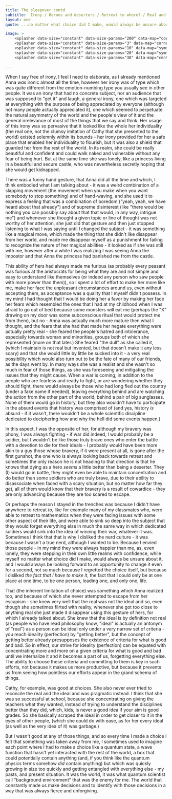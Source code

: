 ```yaml
---
title: The sleepover contd
subtitle:  Irony / Heroes and deserters / Retreat to where? / Real and ideal / Choices
layout: one
quote: ...no matter what choice did I make, would always be unsure about it, and I would always be looking forward to an opportunity to change it even for a second, not so much because I regretted the choice itself, but because I disliked *the fact that I have to make it*, the fact that I could only be at one place at one time, to be one person, leading one and only one life.

image: >
    <splasher data-size="constant" data-size-params="200" data-map="cornerProximity" data-params="0.1"></splasher>
    <splasher data-size="constant" data-size-params="3" data-map="cornerProximity" data-params="0.1"></splasher>
    <splasher data-size="constant" data-size-params="10" data-map="symmetry" data-params="5000"></splasher>
    <splasher data-size="constant" data-size-params="20" data-map="symmetry" data-params="7000"></splasher>
    <splasher data-size="constant" data-size-params="30" data-map="centerProximity" data-params="10"></splasher>

---
```


When I say free of irony, I feel I need to elaborate, as I already mentioned Anna *was* ironic almost all the time, however her irony was of type which was quite different from the emotion-numbing type you usually see in other people. It was an irony that had no concrete subject, nor an audience that was supposed to "get it" and laugh, a general irony, one which was targeted at everything with the purpose of being appreciated by everyone (although not many people actually appreciated it), one which seemed to perpetuate the natural asymmetry of the world and the people's view of it and the general irrelevance of most of the things that we say and think. Her usage of this irony was so pervasive that it looked like the whole her individuality (the real one, not the clumsy imitation of Cathy that she presented to the world) existed solemnly within its bounds - her irony provided for her a safe place that enabled her individuality to flourish, but it was also a shield that guarded her from the rest of the world. In its realm, she could be really beautiful and confident and could walk naked and vulnerable without any fear of being hurt. But at the same time she was lonely, like a princess living in a beautiful and secure castle, who was nevertheless secretly hoping that she would get kidnapped.

There was a funny hand gesture, that Anna did all the time and which, I think embodied what I am talking about - it was a weird combination of a slapping movement (the movement when you make when you want somebody to stop something) and of hand-waving, and she used it to express a feeling that was a combination of boredom ("yeah, yeah, we have heard about that already") and of supreme disinterest (like "there would be nothing you can possibly say about that that would, in any way, intrigue me") and whenever she thought a given topic or line of thought was not worthy of her attention, she just did that gesture and then just stopped listening to what I was saying until I changed the subject - it was something like a magical move, which made the thing that she didn't like disappear from her world, and made me disappear myself as a punishment for failing to recognize the nature of her magical abilities - it looked as if she was still with me, however after a while I was realizing I was seeing Anna the impostor and that Anna the princess had banished me from the castle.

This ability of hers had always made me furious (as probably every peasant was furious at the aristocrats for being what they are and not simple and easy to understand like themselves (or indeed any person who saw people with more power than them)), so I spent a lot of effort to make her more like me, make her face the unpleasant circumstances around us, even without accepting them, as acceptance was a quality that I myself didn't possess. In my mind I had thought that I would be doing her a favor by making her face her fears which resembled the ones that I had at my childhood when I was afraid to go out of bed because some monsters will eat me (perhaps the "X" drawing on my door was some subconscious ritual that would protect me from them), but no - Anna was actually much more mature then what I thought, and the fears that she had that made her negate everything were actually pretty real - she feared the people's hatred and intolerance, especially towards woman and minorities, groups both of which she represented (more on that later.) She feared "the dull" as she called it, (which I maintain is not real but invented, but that doesn't make it any less scary) and that she would little by little be sucked into it - a very real possibility which would also turn out to be the fate of many of our friends, as the days went by. In many ways she was a realist and she wasn't so much in fear of those things, as she was foreseeing and mitigating the issues that they might cause. When a war is coming, in addition to the people who are fearless and ready to fight, or are wondering whether they should fight, there would always be those who had long fled out the country (under a fake name if needed), leaving everything behind and are watching the action from the other part of the world, behind a pair of big sunglasses. None of them would go in history, but they also wouldn't have to participate in the absurd events that history was comprised of (and yes, history *is* absurd - if it wasn't, there wouldn't be a whole scientific discipline dedicated to deciphering how and why the hell did some events happen.)

In this aspect, I was the opposite of her, for although my bravery was phony, I was always fighting - if war did indeed, I would probably be a soldier, but I wouldn't be like those truly brave ones who enter the battle with a devotion to die for their ideals - I probably would have been more akin to a guy those whose bravery, if it were present at all, is gone after the first gunshot, the one who is always looking back towards retreat and sometimes the only reason he is not heading to that direction is that he knows that dying as a hero *seems* a little better than being a deserter. They (I) would go in battle, they might even be able to maintain concentration and do better than some soldiers who are truly brave, due to their ability to disassociate when faced with a scary situation, but no matter how far they get, all of them would know that their bravery is a result of cowardice - they are only advancing because they are too scared to escape.

Or perhaps the reason I stayed in the trenches was because I didn't have anywhere to retreat *to*, like for example many of my classmates who, were able to retreat to mathematics when they were facing issues with some other aspect of their life, and were able to sink so deep into the subject that they would forget everything else in much the same way in which dedicated soldiers would sink into the idea of winning their war, whatever it was. Sometimes I think that that is why I disliked the nerd culture - it was because I wasn't a true nerd, although I wanted to be. Because I envied those people - in my mind they were always happier than me, as, even lonely, they were stepping in their own little realms with confidence, while myself no matter what choice did I make, would always be unsure about it, and I would always be looking forward to an opportunity to change it even for a second, not so much because I regretted the choice itself, but because I disliked *the fact that I have to make it*, the fact that I could only be at one place at one time, to be one person, leading one, and only one, life.

That (the inherent limitation of choice) was something which Anna realized too, and because of which she never attempted to escape from her escapism - she knew very well that the real was not the ideal and so, even though she sometimes flirted with reality, whenever she got too close to anything real she just made it disappear using this gesture of hers, for which I already talked about. She knew that the ideal is by definition not real (as people who have read philosophy know, "ideal" is actually an antonym of "real") as a person can be ideal only under a very narrow set of criteria - you reach ideality (perfection) by "getting better", but the concept of getting better already presupposes the existence of criteria for what is good and bad. So in effect, our strive for ideality (perfection) can be equated with concentrating more and more on a given criteria for what is good and bad until we internalize it and it becomes a part of us, forgetting everything else. The ability to choose these criteria and committing to them is key in such efforts, not because it makes us more productive, but because it prevents us from seeing how pointless our efforts appear in the grand schema of things. 

Cathy, for example, was good at choices. She also never ever tried to reconcile the real and the ideal and was pragmatic instead. I think that she was so successful at school, because she concentrating on giving the teachers what they wanted, instead of trying to understand the disciplines better than they did, which, kids, is never a good idea if your aim is good grades. So she basically scraped the ideal in order to get closer to it in the eyes of other people, (which she could do with ease, as for her every ideal (as well as the very idea of it) was garbage.) 

But I wasn't good at any of those things, and so every time I made a choice I felt that something was taken away from me, I sometimes used to imagine each point where I had to make a choice like a quantum state, a wave function that hasn't yet interacted with the rest of the world, a box that could potentially contain anything (and, if you think like the quantum physics terms somehow *did* contain anything) but which was quickly growing in size too quickly and getting entangled with everything else - my pasts, and present situation. It was the world, it was what quantum scientist call "background environment" that was the enemy for me. The world that constantly made us make decisions and to identify with those decisions in a way that was always fierce and unforgiving. 

